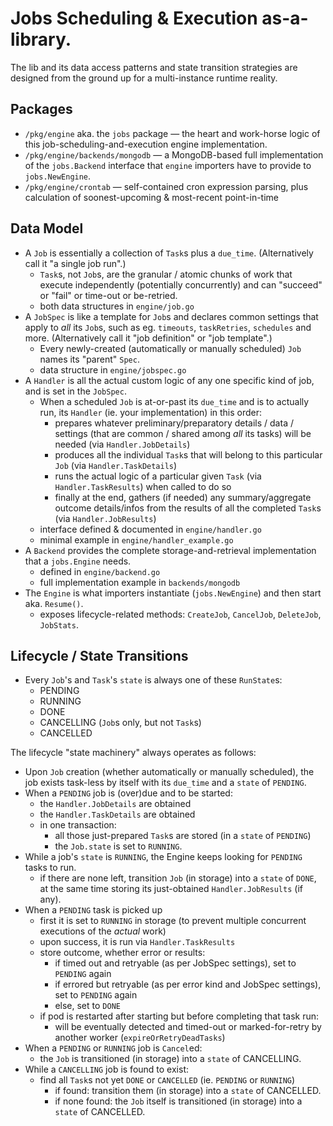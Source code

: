 # Jobs Scheduling & Execution **as-a-library**.

The lib and its data access patterns and state transition strategies are designed from the ground up for a multi-instance runtime reality.

## Packages

- `/pkg/engine` aka. the `jobs` package &mdash; the heart and work-horse logic of this job-scheduling-and-execution engine implementation.
- `/pkg/engine/backends/mongodb` &mdash; a MongoDB-based full implementation of the `jobs.Backend` interface that `engine` importers have to provide to `jobs.NewEngine`.
- `/pkg/engine/crontab` &mdash; self-contained cron expression parsing, plus calculation of soonest-upcoming &amp; most-recent point-in-time

## Data Model

- A `Job` is essentially a collection of `Task`s plus a `due_time`. (Alternatively call it "a single job run".)
    - `Task`s, not `Job`s, are the granular / atomic chunks of work that execute independently (potentially concurrently) and can "succeed" or "fail" or time-out or be-retried.
    - both data structures in `engine/job.go`
- A `JobSpec` is like a template for `Job`s and declares common settings that apply to _all_ its `Job`s, such as eg. `timeouts`, `taskRetries`, `schedules` and more. (Alternatively call it "job definition" or "job template".)
    - Every newly-created (automatically or manually scheduled) `Job` names its "parent" `Spec`.
    - data structure in `engine/jobspec.go`
- A `Handler` is all the actual custom logic of any one specific kind of job, and is set in the `JobSpec`.
    - When a scheduled `Job` is at-or-past its `due_time` and is to actually run, its `Handler` (ie. your implementation) in this order:
        - prepares whatever preliminary/preparatory details / data / settings (that are common / shared among _all_ its tasks) will be needed (via `Handler.JobDetails`)
        - produces all the individual `Task`s that will belong to this particular `Job` (via `Handler.TaskDetails`)
        - runs the actual logic of a particular given `Task` (via `Handler.TaskResults`) when called to do so
        - finally at the end, gathers (if needed) any summary/aggregate outcome details/infos from the results of all the completed `Task`s (via `Handler.JobResults`)
    - interface defined &amp; documented in `engine/handler.go`
    - minimal example in `engine/handler_example.go`
- A `Backend` provides the complete storage-and-retrieval implementation that a `jobs.Engine` needs.
    - defined in `engine/backend.go`
    - full implementation example in `backends/mongodb`
- The `Engine` is what importers instantiate (`jobs.NewEngine`) and then start aka. `Resume()`.
    - exposes lifecycle-related methods: `CreateJob`, `CancelJob`, `DeleteJob`, `JobStats`.

## Lifecycle / State Transitions

- Every `Job`'s and `Task`'s `state` is always one of these `RunState`s:
    - PENDING
    - RUNNING
    - DONE
    - CANCELLING (`Job`s only, but not `Task`s)
    - CANCELLED

The lifecycle "state machinery" always operates as follows:

- Upon `Job` creation (whether automatically or manually scheduled), the job exists task-less by itself with its `due_time` and a `state` of `PENDING`.
- When a `PENDING` job is (over)due and to be started:
    - the `Handler.JobDetails` are obtained
    - the `Handler.TaskDetails` are obtained
    - in one transaction:
        - all those just-prepared `Task`s are stored (in a `state` of `PENDING`)
        - the `Job.state` is set to `RUNNING`.
- While a job's `state` is `RUNNING`, the Engine keeps looking for `PENDING` tasks to run.
    - if there are none left, transition `Job` (in storage) into a `state` of `DONE`, at the same time storing its just-obtained `Handler.JobResults` (if any).
- When a `PENDING` task is picked up
    - first it is set to `RUNNING` in storage (to prevent multiple concurrent executions of the _actual_ work)
    - upon success, it is run via `Handler.TaskResults`
    - store outcome, whether error or results:
        - if timed out and retryable (as per JobSpec settings), set to `PENDING` again
        - if errored but retryable (as per error kind and JobSpec settings), set to `PENDING` again
        - else, set to `DONE`
    - if pod is restarted after starting but before completing that task run:
      - will be eventually detected and timed-out or marked-for-retry by another worker (`expireOrRetryDeadTasks`)
- When a `PENDING` or `RUNNING` job is `Cancel`ed:
    - the `Job` is transitioned (in storage) into a `state` of CANCELLING.
- While a `CANCELLING` job is found to exist:
    - find all `Task`s not yet `DONE` or `CANCELLED` (ie. `PENDING` or `RUNNING`)
        - if found: transition them (in storage) into a `state` of CANCELLED.
        - if none found: the `Job` itself is transitioned (in storage) into a `state` of CANCELLED.
